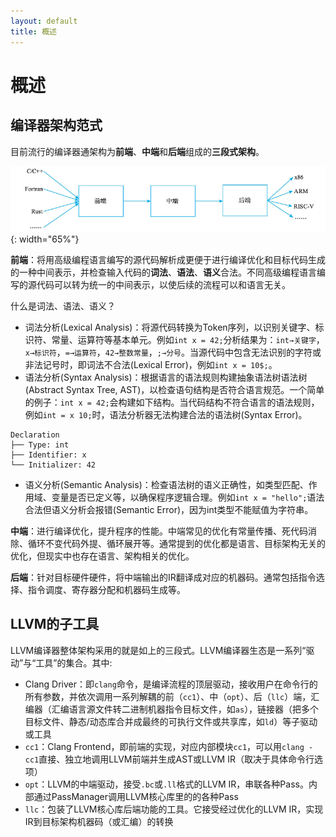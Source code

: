 ```yaml
---
layout: default
title: 概述
---
```


# 概述

## 编译器架构范式

目前流行的编译器通架构为**前端**、**中端**和**后端**组成的**三段式架构**。

![popular_compiler_arch](images/popular_compiler_arch.png){: width="65%"}

**前端**：将用高级编程语言编写的源代码解析成更便于进行编译优化和目标代码生成的一种中间表示，并检查输入代码的**词法**、**语法**、**语义**合法。不同高级编程语言编写的源代码可以转为统一的中间表示，以使后续的流程可以和语言无关。

什么是词法、语法、语义？

- 词法分析(Lexical Analysis)：将源代码转换为Token序列，以识别关键字、标识符、常量、运算符等基本单元。例如`int x = 42;`分析结果为：`int→关键字`，`x→标识符`，`=→运算符`，`42→整数常量`，`;→分号`。当源代码中包含无法识别的字符或非法记号时，即词法不合法(Lexical Error)，例如`int x = 10$;`。
- 语法分析(Syntax Analysis)：根据语言的语法规则构建抽象语法树语法树(Abstract Syntax Tree, AST)，以检查语句结构是否符合语言规范。一个简单的例子：`int x = 42;`会构建如下结构。当代码结构不符合语言的语法规则，例如`int = x 10;`时，语法分析器无法构建合法的语法树(Syntax Error)。
```text
Declaration
├── Type: int
├── Identifier: x
└── Initializer: 42
```
- 语义分析(Semantic Analysis)：检查语法树的语义正确性，如类型匹配、作用域、变量是否已定义等，以确保程序逻辑合理。例如`int x = "hello";`语法合法但语义分析会报错(Semantic Error)，因为int类型不能赋值为字符串。

**中端**：进行编译优化，提升程序的性能。中端常见的优化有常量传播、死代码消除、循环不变代码外提、循环展开等。通常提到的优化都是语言、目标架构无关的优化，但现实中也存在语言、架构相关的优化。

**后端**：针对目标硬件硬件，将中端输出的IR翻译成对应的机器码。通常包括指令选择、指令调度、寄存器分配和机器码生成等。

## LLVM的子工具

LLVM编译器整体架构采用的就是如上的三段式。LLVM编译器生态是一系列“驱动”与“工具”的集合。其中:
- Clang Driver：即`clang`命令，是编译流程的顶层驱动，接收用户在命令行的所有参数，并依次调用一系列解耦的前（`cc1`）、中（`opt`）、后（`llc`）端，汇编器（汇编语言源文件转二进制机器指令目标文件，如`as`），链接器（把多个目标文件、静态/动态库合并成最终的可执行文件或共享库，如`ld`）等子驱动或工具
- `cc1`：Clang Frontend，即前端的实现，对应内部模块`cc1`，可以用`clang -cc1`直接、独立地调用LLVM前端并生成AST或LLVM IR（取决于具体命令行选项）
- `opt`：LLVM的中端驱动，接受`.bc`或`.ll`格式的LLVM IR，串联各种Pass。内部通过PassManager调用LLVM核心库里的的各种Pass
- `llc`：包装了LLVM核心库后端功能的工具。它接受经过优化的LLVM IR，实现IR到目标架构机器码（或汇编）的转换

